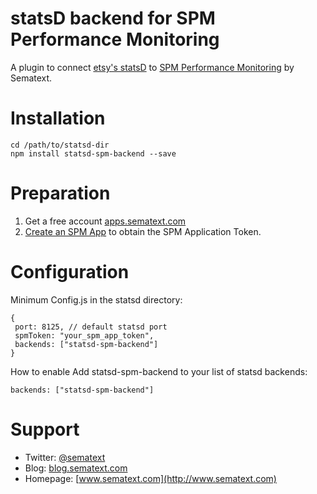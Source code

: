 # statsD backend for SPM Performance Monitoring

A plugin to connect [etsy's statsD](https://github.com/etsy/statsd) to [SPM Performance Monitoring](http://sematext.com/spm/) by Sematext. 

# Installation

```
cd /path/to/statsd-dir
npm install statsd-spm-backend --save
```

# Preparation

1. Get a free account [apps.sematext.com](https://apps.sematext.com/users-web/register.do)  
2. [Create an SPM App](https://apps.sematext.com/spm-reports/registerApplication.do) to obtain the SPM Application Token.

# Configuration
Minimum Config.js in the statsd directory: 
```
{
 port: 8125, // default statsd port
 spmToken: "your_spm_app_token", 
 backends: ["statsd-spm-backend"]
}
```

How to enable
Add statsd-spm-backend to your list of statsd backends:
```
backends: ["statsd-spm-backend"]
```

# Support 

- Twitter: [@sematext](http://www.twitter.com/sematext)
- Blog: [blog.sematext.com](http://blog.sematext.com)
- Homepage: [www.sematext.com](http://www.sematext.com)

